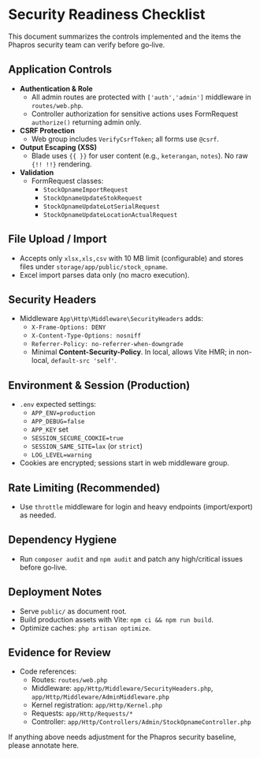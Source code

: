# Security Readiness Checklist

This document summarizes the controls implemented and the items the Phapros security team can verify before go‑live.

## Application Controls
- **Authentication & Role**
  - All admin routes are protected with `['auth','admin']` middleware in `routes/web.php`.
  - Controller authorization for sensitive actions uses FormRequest `authorize()` returning admin only.
- **CSRF Protection**
  - Web group includes `VerifyCsrfToken`; all forms use `@csrf`.
- **Output Escaping (XSS)**
  - Blade uses `{{ }}` for user content (e.g., `keterangan`, `notes`). No raw `{!! !!}` rendering.
- **Validation**
  - FormRequest classes:
    - `StockOpnameImportRequest`
    - `StockOpnameUpdateStokRequest`
    - `StockOpnameUpdateLotSerialRequest`
    - `StockOpnameUpdateLocationActualRequest`

## File Upload / Import
- Accepts only `xlsx,xls,csv` with 10 MB limit (configurable) and stores files under `storage/app/public/stock_opname`.
- Excel import parses data only (no macro execution).

## Security Headers
- Middleware `App\Http\Middleware\SecurityHeaders` adds:
  - `X-Frame-Options: DENY`
  - `X-Content-Type-Options: nosniff`
  - `Referrer-Policy: no-referrer-when-downgrade`
  - Minimal **Content-Security-Policy**. In local, allows Vite HMR; in non-local, `default-src 'self'`.

## Environment & Session (Production)
- `.env` expected settings:
  - `APP_ENV=production`
  - `APP_DEBUG=false`
  - `APP_KEY` set
  - `SESSION_SECURE_COOKIE=true`
  - `SESSION_SAME_SITE=lax` (or `strict`)
  - `LOG_LEVEL=warning`
- Cookies are encrypted; sessions start in web middleware group.

## Rate Limiting (Recommended)
- Use `throttle` middleware for login and heavy endpoints (import/export) as needed.

## Dependency Hygiene
- Run `composer audit` and `npm audit` and patch any high/critical issues before go‑live.

## Deployment Notes
- Serve `public/` as document root.
- Build production assets with Vite: `npm ci && npm run build`.
- Optimize caches: `php artisan optimize`.

## Evidence for Review
- Code references:
  - Routes: `routes/web.php`
  - Middleware: `app/Http/Middleware/SecurityHeaders.php`, `app/Http/Middleware/AdminMiddleware.php`
  - Kernel registration: `app/Http/Kernel.php`
  - Requests: `app/Http/Requests/*`
  - Controller: `app/Http/Controllers/Admin/StockOpnameController.php`

If anything above needs adjustment for the Phapros security baseline, please annotate here.
